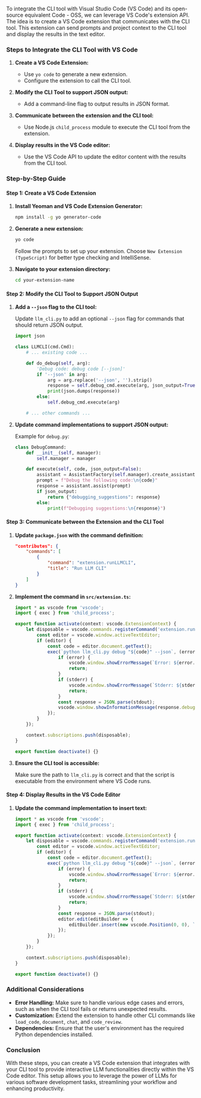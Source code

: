 To integrate the CLI tool with Visual Studio Code (VS Code) and its open-source equivalent Code - OSS, we can leverage VS Code's extension API. The idea is to create a VS Code extension that communicates with the CLI tool. This extension can send prompts and project context to the CLI tool and display the results in the text editor.

### Steps to Integrate the CLI Tool with VS Code

1. **Create a VS Code Extension:**
    - Use `yo code` to generate a new extension.
    - Configure the extension to call the CLI tool.

2. **Modify the CLI Tool to support JSON output:**
    - Add a command-line flag to output results in JSON format.

3. **Communicate between the extension and the CLI tool:**
    - Use Node.js `child_process` module to execute the CLI tool from the extension.

4. **Display results in the VS Code editor:**
    - Use the VS Code API to update the editor content with the results from the CLI tool.

### Step-by-Step Guide

#### Step 1: Create a VS Code Extension

1. **Install Yeoman and VS Code Extension Generator:**

   ```bash
   npm install -g yo generator-code
   ```

2. **Generate a new extension:**

   ```bash
   yo code
   ```

   Follow the prompts to set up your extension. Choose `New Extension (TypeScript)` for better type checking and IntelliSense.

3. **Navigate to your extension directory:**

   ```bash
   cd your-extension-name
   ```

#### Step 2: Modify the CLI Tool to Support JSON Output

1. **Add a `--json` flag to the CLI tool:**

   Update `llm_cli.py` to add an optional `--json` flag for commands that should return JSON output.

   ```python
   import json

   class LLMCLI(cmd.Cmd):
       # ... existing code ...

       def do_debug(self, arg):
           'Debug code: debug code [--json]'
           if '--json' in arg:
               arg = arg.replace('--json', '').strip()
               response = self.debug_cmd.execute(arg, json_output=True)
               print(json.dumps(response))
           else:
               self.debug_cmd.execute(arg)

       # ... other commands ...
   ```

2. **Update command implementations to support JSON output:**

   Example for `debug.py`:

   ```python
   class DebugCommand:
       def __init__(self, manager):
           self.manager = manager

       def execute(self, code, json_output=False):
           assistant = AssistantFactory(self.manager).create_assistant()
           prompt = f"Debug the following code:\n{code}"
           response = assistant.assist(prompt)
           if json_output:
               return {"debugging_suggestions": response}
           else:
               print(f"Debugging suggestions:\n{response}")
   ```

#### Step 3: Communicate between the Extension and the CLI Tool

1. **Update `package.json` with the command definition:**

   ```json
   "contributes": {
       "commands": [
           {
               "command": "extension.runLLMCLI",
               "title": "Run LLM CLI"
           }
       ]
   }
   ```

2. **Implement the command in `src/extension.ts`:**

   ```typescript
   import * as vscode from 'vscode';
   import { exec } from 'child_process';

   export function activate(context: vscode.ExtensionContext) {
       let disposable = vscode.commands.registerCommand('extension.runLLMCLI', () => {
           const editor = vscode.window.activeTextEditor;
           if (editor) {
               const code = editor.document.getText();
               exec(`python llm_cli.py debug "${code}" --json`, (error, stdout, stderr) => {
                   if (error) {
                       vscode.window.showErrorMessage(`Error: ${error.message}`);
                       return;
                   }
                   if (stderr) {
                       vscode.window.showErrorMessage(`Stderr: ${stderr}`);
                       return;
                   }
                   const response = JSON.parse(stdout);
                   vscode.window.showInformationMessage(response.debugging_suggestions);
               });
           }
       });

       context.subscriptions.push(disposable);
   }

   export function deactivate() {}
   ```

3. **Ensure the CLI tool is accessible:**

   Make sure the path to `llm_cli.py` is correct and that the script is executable from the environment where VS Code runs.

#### Step 4: Display Results in the VS Code Editor

1. **Update the command implementation to insert text:**

   ```typescript
   import * as vscode from 'vscode';
   import { exec } from 'child_process';

   export function activate(context: vscode.ExtensionContext) {
       let disposable = vscode.commands.registerCommand('extension.runLLMCLI', () => {
           const editor = vscode.window.activeTextEditor;
           if (editor) {
               const code = editor.document.getText();
               exec(`python llm_cli.py debug "${code}" --json`, (error, stdout, stderr) => {
                   if (error) {
                       vscode.window.showErrorMessage(`Error: ${error.message}`);
                       return;
                   }
                   if (stderr) {
                       vscode.window.showErrorMessage(`Stderr: ${stderr}`);
                       return;
                   }
                   const response = JSON.parse(stdout);
                   editor.edit(editBuilder => {
                       editBuilder.insert(new vscode.Position(0, 0), `Debugging suggestions:\n${response.debugging_suggestions}\n\n`);
                   });
               });
           }
       });

       context.subscriptions.push(disposable);
   }

   export function deactivate() {}
   ```

### Additional Considerations

- **Error Handling:** Make sure to handle various edge cases and errors, such as when the CLI tool fails or returns unexpected results.
- **Customization:** Extend the extension to handle other CLI commands like `load_code`, `document`, `chat`, and `code_review`.
- **Dependencies:** Ensure that the user's environment has the required Python dependencies installed.

### Conclusion

With these steps, you can create a VS Code extension that integrates with your CLI tool to provide interactive LLM functionalities directly within the VS Code editor. This setup allows you to leverage the power of LLMs for various software development tasks, streamlining your workflow and enhancing productivity.
